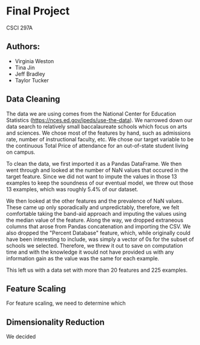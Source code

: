 # Final Project
CSCI 297A

## Authors:
- Virginia Weston
- Tina Jin
- Jeff Bradley
- Taylor Tucker

## Data Cleaning
The data we are using comes from the National Center for Education Statistics (https://nces.ed.gov/ipeds/use-the-data). We narrowed down our data search to 
relatively small baccalaureate schools which focus on arts and sciences. We chose most of the features by hand, such as 
admissions rate, number of instructional faculty, etc. We chose our target variable to be the continuous Total Price of 
attendance for an out-of-state student living on campus. 

To clean the data, we first imported it as a Pandas DataFrame. We then went through and looked at the number of NaN values
that occured in the target feature. Since we did not want to impute the values in those 13 examples to keep the soundness 
of our eventual model, we threw out those 13 examples, which was roughly 5.4% of our dataset. 

We then looked at the other features and the prevalence of NaN values. These came up only sporadically and unpredictably,
therefore, we felt comfortable taking the band-aid approach and imputing the values using the median value of the feature. 
Along the way, we dropped extraneous columns that arose from Pandas concatenation and importing the CSV. We also dropped
the "Percent Database" feature, which, while originally could have been interesting to include, was simply a vector of 0s 
for the subset of schools we selected. Therefore, we threw it out to save on computation time and with the knowledge it 
would not have provided us with any information gain as the value was the same for each example.

This left us with a data set with more than 20 features and 225 examples.

## Feature Scaling
For feature scaling, we need to determine which 


## Dimensionality Reduction
We decided 